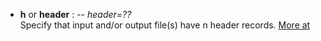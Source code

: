 - **h** or **header** : -- *header=??*\
   Specify that input and/or output file(s) have n header records.
   [More at](https://docs.generic-mapping-tools.org/dev/gmt.html#h-full)